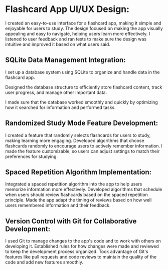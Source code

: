 <h1>Flashcard App UI/UX Design:</h1>

I created an easy-to-use interface for a flashcard app, making it simple and enjoyable for users to study.
The design focused on making the app visually appealing and easy to navigate, helping users learn more effectively.
I listened to user feedback and ran tests to make sure the design was intuitive and improved it based on what users said.

<H2>SQLite Data Management Integration:</H2>

<p2>I set up a database system using SQLite to organize and handle data in the flashcard app.</p2>

<p2>Designed the database structure to efficiently store flashcard content, track user progress, and manage other important data.</p2>

<p2>I made sure that the database worked smoothly and quickly by optimizing how it searched for information and performed tasks.</p2>

<H2>Randomized Study Mode Feature Development:</H2>

<p2>I created a feature that randomly selects flashcards for users to study, making learning more engaging.</p2>
<p2>Developed algorithms that choose flashcards randomly to encourage users to actively remember information.</p2>
<p2>I made the feature customizable, so users can adjust settings to match their preferences for studying.</p2>

<H2>Spaced Repetition Algorithm Implementation:</H2>

<p2>Integrated a spaced repetition algorithm into the app to help users memorize information more effectively.</p2>
<p2>Developed algorithms that schedule when users should review flashcards based on the spaced repetition principle.</p2>
<p2>Made the app adapt the timing of reviews based on how well users remembered information and their feedback.</p2>

<H2>Version Control with Git for Collaborative Development:</H2>

<p2>I used Git to manage changes to the app's code and to work with others on developing it.</p2>
<p2>Established rules for how changes were made and reviewed to keep the development process organized.</p2>
<p2>Took advantage of Git's features like pull requests and code reviews to maintain the quality of the code and add new features smoothly.</p2>
